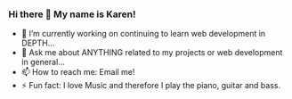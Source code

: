 ### Hi there 👋 My name is Karen!

- 🔭 I’m currently working on continuing to learn web development in DEPTH...
- 💬 Ask me about ANYTHING related to my projects or web development in general...
- 📫 How to reach me: Email me!
- ⚡ Fun fact: I love Music and therefore I play the piano, guitar and bass.

<!--
**KarenHarley/KarenHarley** is a ✨ _special_ ✨ repository because its `README.md` (this file) appears on your GitHub profile.

Here are some ideas to get you started:

- 🔭 I’m currently working on ...
- 🌱 I’m currently learning ...
- 👯 I’m looking to collaborate on ...
- 🤔 I’m looking for help with ...
- 💬 Ask me about ...
- 📫 How to reach me: ...
- 😄 Pronouns: ...
- ⚡ Fun fact: ...
-->

